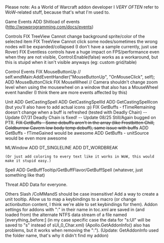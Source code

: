 Please note:
	As a World of Warcraft addon developer I *VERY OFTEN* refer to WoW-related stuff, because that's what I'm used to.

Game Events
	ADD Shitload of events (http://wowprogramming.com/docs/events)

Controls
	FIX TreeView Cannot change background sprite/color of the selected item
	FIX TreeView Cannot click some nodes/sometimes the wrong nodes will be expanded/collapsed (I don't have a sample currently, just use Rover)
	FIX Eventless controls have a huge impact on FPS/performance even when they are not visible, Control:Enable(false) works as a workaround, but this is stuipd when it isn't visible anyways (eg: custom grid/table)

Control Events
	FIX MouseButtonUp // self.wndMain:AddEventHandler("MouseButtonUp", "OnMouseClick", self);
	ADD MouseButtonClick
	FIX MouseWheel // Camera shouldn't change zoom level when using the mousewheel on a window that also has a MouseWheel event handler (I think there are more events affected by this)

Unit
	ADD GetCastingSpell
	ADD GetCastingSpellId
	ADD GetCastingSpellIcon (but you'll also have to add actual icons :p)
	FIX GetBuffs - fTimeRemaining doesn't change when a buff is refreshed (tested with Deadly Chain) -- Update 07/31 Deadly Chain is fixed! -- Update 08/25 Still/Again bugged on PTR.
	~~FIX GetBuffs - Some debuffs aren't in the array (like Frostbitten Chill, Coldburrow Cavern low body temp debuff), same issue with buffs~~
	ADD GetBuffs - fTimeGained would be awesome
	ADD GetBuffs - unitSource would be even more awesome

MLWindow
	ADD DT_SINGLELINE
	ADD DT_WORDBREAK

	(Or just add coloring to every text like it works in WoW, this would make it stupid easy.)

Spell
	ADD GetBuffTooltip/GetBuffFlavor/GetBuffSpell (whatever, just something like that)

Threat
	ADD Data for everyone.

Others
	Slash /CoMMandS should be case insensitive!
	Add a way to create a unit tooltip.
	Allow us to map a keybindings to a macro (or change actionbutton content, I think we're able to set keybindings for them).
	Addon settings for addons with ":" in their name in toc.xml are saved in (and loaded from) the alternate NTFS data stream of a file named [everything_before:] (in my case specific case the data for "s:UI" will be saved to "s" instead of sUI_0_Char.xml) (Apollo.GetAddonInfo() also has problems, but it works when removing the ":"). (Update: GetAddonInfo used the folder name, that's why it didn't find my addon)
